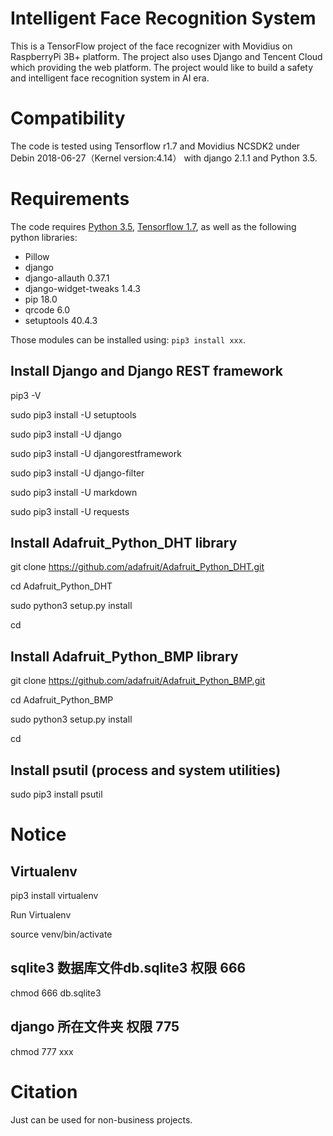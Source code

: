 # Intelligent Face Recognition System
This is a TensorFlow project of the face recognizer with Movidius on RaspberryPi 3B+ platform. The project also uses Django and Tencent Cloud which providing the web platform. The project would like to build a safety and intelligent face recognition system in AI era.

# Compatibility
The code is tested using Tensorflow r1.7 and Movidius NCSDK2 under Debin 2018-06-27（Kernel version:4.14） with django 2.1.1 and Python 3.5. 

# Requirements

The code requires [Python 3.5](https://www.python.org/download/releases/3.5/), [Tensorflow 1.7](https://www.tensorflow.org/install/), as well as the following python libraries: 

* Pillow
* django
* django-allauth  0.37.1
* django-widget-tweaks  1.4.3
* pip  18.0
* qrcode  6.0
* setuptools  40.4.3

Those modules can be installed using: `pip3 install xxx`.

## Install Django and Django REST framework

pip3 -V

sudo pip3 install -U setuptools

sudo pip3 install -U django

sudo pip3 install -U djangorestframework

sudo pip3 install -U django-filter

sudo pip3 install -U markdown

sudo pip3 install -U requests

## Install Adafruit_Python_DHT library

git clone https://github.com/adafruit/Adafruit_Python_DHT.git

cd Adafruit_Python_DHT

sudo python3 setup.py install

cd

## Install Adafruit_Python_BMP library

git clone https://github.com/adafruit/Adafruit_Python_BMP.git

cd Adafruit_Python_BMP

sudo python3 setup.py install

cd

## Install psutil (process and system utilities)

sudo pip3 install psutil

# Notice

## Virtualenv

pip3 install virtualenv

Run Virtualenv

source venv/bin/activate

## sqlite3 数据库文件db.sqlite3 权限 666

chmod 666 db.sqlite3

## django 所在文件夹 权限 775

chmod 777 xxx

# Citation

Just can be used for non-business projects. 


